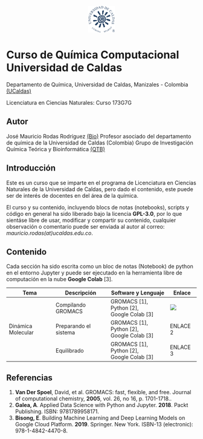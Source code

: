 <p align="center"><img src="images/ucaldas_logo.png" height="70" style="margin:0px 10px"/></p>
<p align="center"><h1>Curso de Química Computacional <br> Universidad de Caldas</h1></p>

Departamento de Química, Universidad de Caldas, Manizales - Colombia [(UCaldas)](https://www.ucaldas.edu.co/)

Licenciatura en Ciencias Naturales: Curso 173G7G

## Autor

José Mauricio Rodas Rodríguez [(Bio)](https://cienciasexactasynaturales.ucaldas.edu.co/docente/?id=2617)
Profesor asociado del departamento de química de la Universidad de Caldas (Colombia)
Grupo de Investigación Química Teórica y Bioinformática [(QTB)](https://scienti.minciencias.gov.co/gruplac/jsp/visualiza/visualizagr.jsp?nro=00000000016599)

## Introducción

Este es un curso que se imparte en el programa de Licenciatura en Ciencias Naturales de la Universidad de Caldas, pero dado el contenido, este puede ser de interés de docentes en del área de la química.

El curso y su contenido, incluyendo blocs de notas (notebooks), scripts y código en general ha sido liberado bajo la licencia **GPL-3.0**, por lo que sientáse libre de usar, modificar y compartir su contenido, cualquier observación o comentario puede ser enviada al autor al correo: *mauricio.rodas(at)ucaldas.edu.co*.

## Contenido

Cada sección ha sido escrita como un bloc de notas (Notebook) de python en el entorno Jupyter y puede ser ejecutado en la herramienta libre de computación en la nube **Google Colab** [3].

<table class="tg">
<thead>
  <tr>
    <th class="tg-c3ow"><span style="font-weight:bold">Tema</span></th>
    <th class="tg-c3ow"><span style="font-weight:bold">Descripción</span></th>
    <th class="tg-c3ow"><span style="font-weight:bold">Software y Lenguaje</span></th>
    <th class="tg-c3ow"><span style="font-weight:bold">Enlace</span></th>
  </tr>
</thead>
<tbody>
  <tr>
    <td class="tg-c3ow" rowspan="3">Dinámica Molecular</td>
    <td class="tg-0pky">Compilando GROMACS</td>
    <td class="tg-0pky">GROMACS [1], Python [2],</br> Google Colab [3]</td>
    <td class="tg-0pky"><a href="https://colab.research.google.com/github/maurorodas/Quimica_computacional_173G7G/blob/main/notebooks/molecular_dynamics/compilando_gromacs.ipynb" target="_blank"><img src="https://colab.research.google.com/assets/colab-badge.svg"></td>
  </tr>
  <tr>
    <td class="tg-0pky">Preparando el sistema</td>
    <td class="tg-0pky">GROMACS [1], Python [2],</br> Google Colab [3]</td>
    <td class="tg-0pky">ENLACE 2</td>
  </tr>
  <tr>
    <td class="tg-0pky">Equilibrado</td>
    <td class="tg-0pky">GROMACS [1], Python [2],</br> Google Colab [3]</td>
    <td class="tg-0pky">ENLACE 3</td>
  </tr>
</tbody>
</table>

## Referencias

1. **Van Der Spoel**, David, et al. GROMACS: fast, flexible, and free. Journal of computational chemistry, **2005**, vol. 26, no 16, p. 1701-1718..
2. **Galea, A**. Applied Data Science with Python and Jupyter. **2018**. Packt Publishing. ISBN: 9781789958171.
3. **Bisong, E**. Building Machine Learning and Deep Learning Models on Google Cloud Platform. **2019**. Springer. New York. ISBN-13 (electronic): 978-1-4842-4470-8.
